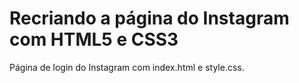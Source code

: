 # Recriando a página do Instagram com HTML5 e CSS3
Página de login do Instagram com index.html e style.css.
